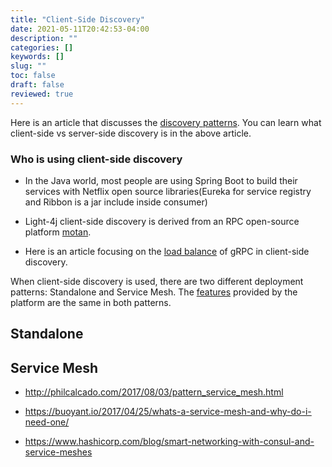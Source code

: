 ```yaml
---
title: "Client-Side Discovery"
date: 2021-05-11T20:42:53-04:00
description: ""
categories: []
keywords: []
slug: ""
toc: false
draft: false
reviewed: true
---
```


Here is an article that discusses the [discovery patterns](https://www.javacodegeeks.com/2016/11/microservices-series-quick-look-service-discovery-patterns.html). You can learn what client-side vs server-side discovery is in the above article.


### Who is using client-side discovery

* In the Java world, most people are using Spring Boot to build their services with Netflix open source
libraries(Eureka for service registry and Ribbon is a jar include inside consumer)

* Light-4j client-side discovery is derived from an RPC open-source platform [motan](https://github.com/weibocom/motan). 

* Here is an article focusing on the [load balance](https://grpc.io/blog/loadbalancing) of gRPC in client-side discovery. 


When client-side discovery is used, there are two different deployment patterns: Standalone and Service Mesh. The [features](/architecture/service-discovery/) provided by the platform are the same in both patterns. 

## Standalone



## Service Mesh



* http://philcalcado.com/2017/08/03/pattern_service_mesh.html

* https://buoyant.io/2017/04/25/whats-a-service-mesh-and-why-do-i-need-one/

* https://www.hashicorp.com/blog/smart-networking-with-consul-and-service-meshes


